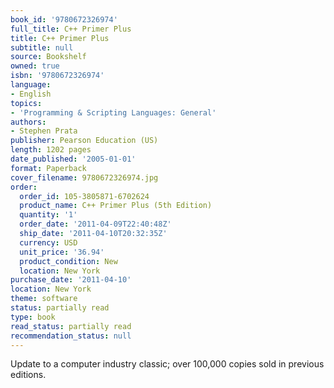 ```yaml
---
book_id: '9780672326974'
full_title: C++ Primer Plus
title: C++ Primer Plus
subtitle: null
source: Bookshelf
owned: true
isbn: '9780672326974'
language:
- English
topics:
- 'Programming & Scripting Languages: General'
authors:
- Stephen Prata
publisher: Pearson Education (US)
length: 1202 pages
date_published: '2005-01-01'
format: Paperback
cover_filename: 9780672326974.jpg
order:
  order_id: 105-3805871-6702624
  product_name: C++ Primer Plus (5th Edition)
  quantity: '1'
  order_date: '2011-04-09T22:40:48Z'
  ship_date: '2011-04-10T20:32:35Z'
  currency: USD
  unit_price: '36.94'
  product_condition: New
  location: New York
purchase_date: '2011-04-10'
location: New York
theme: software
status: partially read
type: book
read_status: partially read
recommendation_status: null
---
```

Update to a computer industry classic; over 100,000 copies sold in previous editions.
